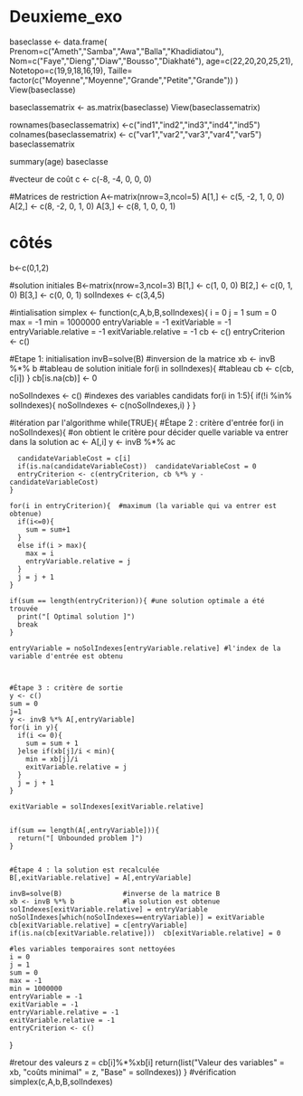 # Deuxieme_exo

baseclasse <- data.frame(
  Prenom=c("Ameth","Samba","Awa","Balla","Khadidiatou"),
  Nom=c("Faye","Dieng","Diaw","Bousso","Diakhaté"),
  age=c(22,20,20,25,21),
  Notetopo=c(19,9,18,16,19),
  Taille= factor(c("Moyenne","Moyenne","Grande","Petite","Grande"))
)
View(baseclasse)

baseclassematrix <- as.matrix(baseclasse)
View(baseclassematrix)

rownames(baseclassematrix) <-c("ind1","ind2","ind3","ind4","ind5")
colnames(baseclassematrix) <- c("var1","var2","var3","var4","var5")
baseclassematrix

summary(age)
baseclasse

#vecteur de coût
c <- c(-8, -4, 0, 0, 0)

#Matrices de restriction
A<-matrix(nrow=3,ncol=5)
A[1,] <- c(5, -2, 1, 0, 0)
A[2,] <- c(8, -2, 0, 1, 0)
A[3,] <- c(8,  1, 0, 0, 1)

# côtés
b<-c(0,1,2)

#solution initiales
B<-matrix(nrow=3,ncol=3)
B[1,] <- c(1, 0, 0)
B[2,] <- c(0, 1, 0)
B[3,] <- c(0, 0, 1)
solIndexes <- c(3,4,5)

#intialisation
simplex <- function(c,A,b,B,solIndexes){
  i = 0
  j = 1
  sum = 0
  max = -1
  min = 1000000
  entryVariable = -1
  exitVariable = -1
  entryVariable.relative = -1
  exitVariable.relative = -1
  cb <- c()
  entryCriterion <- c()
  
  #Etape 1: initialisation
  invB=solve(B)               #inversion de la matrice
  xb <- invB %*% b            #tableau de solution initiale
  for(i in solIndexes){       #tableau 
    cb <- c(cb, c[i])
  }
  cb[is.na(cb)] <- 0
  
  noSolIndexes <- c()         #indexes des variables candidats
  for(i in 1:5){
    if(!i %in% solIndexes){
      noSolIndexes <- c(noSolIndexes,i)
    }
  }
  
  #itération par l'algorithme
  while(TRUE){
    #Étape 2 : critère d'entrée 
    for(i in noSolIndexes){     #on obtient le critère pour décider quelle variable va entrer dans la solution
      ac <- A[,i]
      y  <- invB %*% ac
      
      candidateVariableCost = c[i]
      if(is.na(candidateVariableCost))  candidateVariableCost = 0
      entryCriterion <- c(entryCriterion, cb %*% y - candidateVariableCost)
    }
    
    for(i in entryCriterion){  #maximum (la variable qui va entrer est obtenue)
      if(i<=0){
        sum = sum+1
      }
      else if(i > max){
        max = i
        entryVariable.relative = j
      }
      j = j + 1
    }
    
    if(sum == length(entryCriterion)){ #une solution optimale a été trouvée
      print("[ Optimal solution ]")
      break
    }
    
    entryVariable = noSolIndexes[entryVariable.relative] #l'index de la variable d'entrée est obtenu
    
    
    
    #Étape 3 : critère de sortie
    y <- c()
    sum = 0
    j=1
    y <- invB %*% A[,entryVariable]
    for(i in y){
      if(i <= 0){
        sum = sum + 1
      }else if(xb[j]/i < min){
        min = xb[j]/i
        exitVariable.relative = j
      }
      j = j + 1
    }
    
    exitVariable = solIndexes[exitVariable.relative]
    
    
    if(sum == length(A[,entryVariable])){
      return("[ Unbounded problem ]")
    }
    
    
    #Étape 4 : la solution est recalculée
    B[,exitVariable.relative] = A[,entryVariable]
    
    invB=solve(B)               #inverse de la matrice B
    xb <- invB %*% b            #la solution est obtenue
    solIndexes[exitVariable.relative] = entryVariable 
    noSolIndexes[which(noSolIndexes==entryVariable)] = exitVariable
    cb[exitVariable.relative] = c[entryVariable]
    if(is.na(cb[exitVariable.relative]))  cb[exitVariable.relative] = 0
    
    #les variables temporaires sont nettoyées
    i = 0
    j = 1
    sum = 0
    max = -1
    min = 1000000
    entryVariable = -1
    exitVariable = -1
    entryVariable.relative = -1
    exitVariable.relative = -1
    entryCriterion <- c()
  }
  
  #retour des valeurs
  z = cb[i]%*%xb[i]
  return(list("Valeur des variables" = xb, "coûts minimal" = z, "Base" = solIndexes))
}
#vérification
simplex(c,A,b,B,solIndexes)
